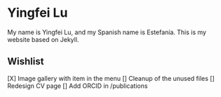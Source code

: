 # Yingfei Lu
My name is Yingfei Lu, and my Spanish name is Estefanía.
This is my website based on Jekyll.

## Wishlist
[X] Image gallery with item in the menu
[] Cleanup of the unused files
[] Redesign CV page
[] Add ORCID in /publications